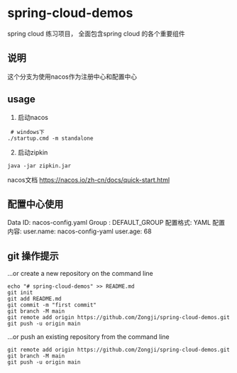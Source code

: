 # spring-cloud-demos

spring cloud 练习项目，
全面包含spring cloud 的各个重要组件

## 说明
这个分支为使用nacos作为注册中心和配置中心

## usage
1. 启动nacos
```shell
 # windows下
./startup.cmd -m standalone
```
2. 启动zipkin
```
java -jar zipkin.jar
```

nacos文档
https://nacos.io/zh-cn/docs/quick-start.html

## 配置中心使用
Data ID:        nacos-config.yaml
Group  :        DEFAULT_GROUP
配置格式:        YAML
配置内容:        user.name: nacos-config-yaml
user.age: 68

## git 操作提示
…or create a new repository on the command line
```
echo "# spring-cloud-demos" >> README.md
git init
git add README.md
git commit -m "first commit"
git branch -M main
git remote add origin https://github.com/Zongji/spring-cloud-demos.git
git push -u origin main
```

…or push an existing repository from the command line
```
git remote add origin https://github.com/Zongji/spring-cloud-demos.git
git branch -M main
git push -u origin main
```



